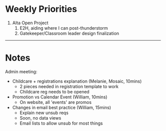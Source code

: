 # Weekly Priorities
1. Alta Open Project
    1. E2H, aiding where I can post-thunderstorm
    2. Gatekeeper/Classroom leader design finalization
---
# Notes

Admin meeting:
- Childcare + registrations explanation (Melanie, Mosaic, 10mins)
	- 2 pieces needed in registration template to work
	- Childcare reg needs to be opened
- Promotion vs Calendar Event (William, 10mins)
	- On website, all 'events' are promos
- Changes in email best practice (William, 15mins)
	- Explain new unsub reqs
	- Soon, no data views
	- Email lists to allow unsub for most things
